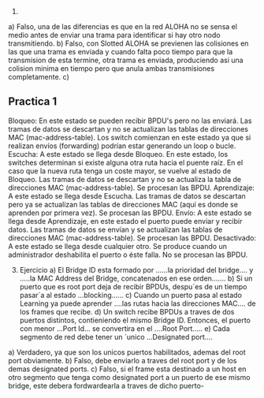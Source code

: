 1) 
a) Falso, una de las diferencias es que en la red ALOHA no se sensa el medio antes de enviar una trama para identificar si hay otro nodo transmitiendo.
b) Falso, con Slotted ALOHA se previenen las colisiones en las que una trama es enviada y cuando falta poco tiempo para que la transmision de esta termine, otra trama es enviada, produciendo asi una colision minima en tiempo pero que anula ambas transmisiones completamente.
c) 



Practica 1
----------
Bloqueo: En este estado se pueden recibir BPDU's pero no las enviará. Las tramas de datos se descartan y no se actualizan las tablas de direcciones MAC (mac-address-table). Los switch comienzan en este estado ya que si realizan envíos (forwarding) podrían estar generando un loop o bucle.
Escucha: A este estado se llega desde Bloqueo. En este estado, los switches determinan si existe alguna otra ruta hacia el puente raíz. En el caso que la nueva ruta tenga un coste mayor, se vuelve al estado de Bloqueo. Las tramas de datos se descartan y no se actualiza la tabla de direcciones MAC (mac-address-table). Se procesan las BPDU.
Aprendizaje: A este estado se llega desde Escucha. Las tramas de datos se descartan pero ya se actualizan las tablas de direcciones MAC (aquí es donde se aprenden por primera vez). Se procesan las BPDU.
Envío: A este estado se llega desde Aprendizaje, en este estado el puerto puede enviar y recibir datos. Las tramas de datos se envían y se actualizan las tablas de direcciones MAC (mac-address-table). Se procesan las BPDU.
Desactivado: A este estado se llega desde cualquier otro. Se produce cuando un administrador deshabilita el puerto o éste falla. No se procesan las BPDU.

3. Ejercicio
a) El Bridge ID esta formado por ......la prioridad del bridge.... y .....la MAC Address del Bridge, concatenados en ese orden.......
b) Si un puerto que es root port deja de recibir BPDUs, despu´es de un tiempo pasar´a al
estado ...blocking......
c) Cuando un puerto pasa al estado Learning ya puede aprender ....las rutas hacia las direcciones MAC.... de 
los frames que recibe.
d) Un switch recibe BPDUs a traves de dos puertos distintos, contieniendo el mismo Bridge
ID. Entonces, el puerto con menor ...Port Id... se convertira en el ....Root Port.....
e) Cada segmento de red debe tener un ´unico ...Designated port....



a) Verdadero, ya que son los unicos puertos habilitados, ademas del root port obviamente.
b) Falso, debe enviarlo a traves del root port y de los demas designated ports.
c) Falso, si el frame esta destinado a un host en otro segmento que tenga como designated port a un puerto de ese mismo bridge, este debera fordwardearla a traves de dicho puerto-

